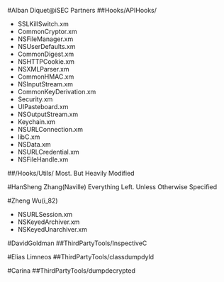 #Alban Diquet@iSEC Partners
##Hooks/APIHooks/

- SSLKillSwitch.xm
- CommonCryptor.xm
- NSFileManager.xm
- NSUserDefaults.xm
- CommonDigest.xm  
- NSHTTPCookie.xm
- NSXMLParser.xm
- CommonHMAC.xm         
- NSInputStream.xm       
- CommonKeyDerivation.xm     
- Security.xm  
- UIPasteboard.xm   
- NSOutputStream.xm      
- Keychain.xm            
- NSURLConnection.xm     
- libC.xm
- NSData.xm              
- NSURLCredential.xm     
- NSFileHandle.xm 

##/Hooks/Utils/
Most. But Heavily Modified

#HanSheng Zhang(Naville)
Everything Left. Unless Otherwise Specified

#Zheng Wu(i_82)
- NSURLSession.xm
- NSKeyedArchiver.xm 
- NSKeyedUnarchiver.xm 

#DavidGoldman
##ThirdPartyTools/InspectiveC

#Elias Limneos
##ThirdPartyTools/classdumpdyld

#Carina
##ThirdPartyTools/dumpdecrypted

